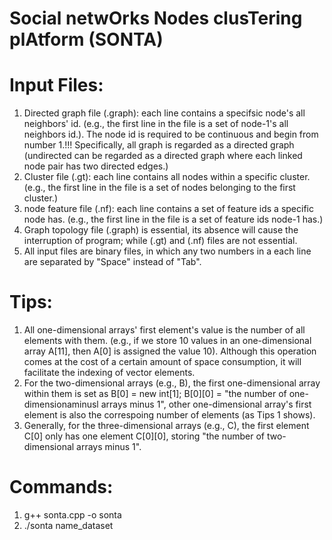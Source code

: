 # Social netwOrks Nodes clusTering plAtform (SONTA)

# Input Files:
1. Directed graph file (.graph): each line contains a specifsic node's all neighbors' id. (e.g., the first line in the file is a set of node-1's all neighbors id.). The node id is required to be continuous and begin from number 1.!!! Specifically, all graph is regarded as a directed graph (undirected can be regarded as a directed graph where each linked node pair has two directed edges.)
2. Cluster file (.gt): each line contains all nodes within a specific cluster. (e.g., the first line in the file is a set of nodes belonging to the first cluster.)
3. node feature file (.nf): each line contains a set of feature ids a specific node has. (e.g., the first line in the file is a set of feature ids node-1 has.)
4. Graph topology file (.graph) is essential, its absence will cause the interruption of program; while (.gt) and (.nf) files are not essential.
5. All input files are binary files, in which any two numbers in a each line are separated by "Space" instead of "Tab".

# Tips:
1. All one-dimensional arrays' first element's value is the number of all elements with them. (e.g., if we store 10 values in an one-dimensional array A[11], then A[0] is assigned the value 10). Although this operation comes at the cost of a certain amount of space consumption, it will facilitate the indexing of vector elements.
2. For the two-dimensional arrays (e.g., B), the first one-dimensional array within them is set as B[0] = new int[1]; B[0][0] = "the number of one-dimensionaminusl arrays minus 1", other one-dimensional array's first element is also the correspoing number of elements (as Tips 1 shows).
3. Generally, for the three-dimensional arrays (e.g., C), the first element C[0] only has one element C[0][0], storing "the number of two-dimensional arrays minus 1".

# Commands:
1. g++ sonta.cpp -o sonta
2. ./sonta name_dataset

